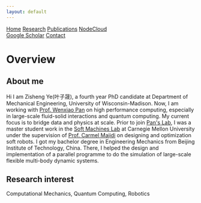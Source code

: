 ```yaml
---
layout: default
---
```


<div id="home header" class="topnav">
    <a class="active" href="index.html">Home</a>
    <a href="research.html">Research</a>
    <a href="publications.html">Publications</a>
    <a href="nodecloud.html">NodeCloud</a>
    <div class="topnav-right">
        <a href="https://scholar.google.com/citations?user=s1i_KkgAAAAJ&hl=en">Google Scholar</a>
        <a href="contact.html">Contact</a>
    </div>
</div>

<h1>Overview</h1>

<h2>About me</h2>
<p>Hi I am Zisheng Ye(叶子晟), a fourth year PhD candidate at Department of Mechanical Engineering, University of
    Wisconsin-Madison. Now, I am
    working with <a href="https://directory.engr.wisc.edu/me/Faculty/Pan_Wenxiao/">Prof.
        Wenxiao Pan</a> on high performance computing, especially in large-scale fluid-solid interactions and
    quantum computing. My current focus is to bridge data and physics at scale. Prior to join <a
        href="https://pan.labs.wisc.edu/">Pan's Lab</a>, I was a master student work in the <a
        href="http://sml.me.cmu.edu/">Soft Machines Lab</a> at Carnegie Mellon University under the
    supervision of <a href="https://www.meche.engineering.cmu.edu/directory/bios/majidi-carmel.html">Prof. Carmel
        Majidi</a> on
    designing and optimization soft robots. I got my bachelor degree in Engineering Mechanics from Beijing Institute
    of Technology, China. There, I helped the design and implementation of a parallel programme to do the simulation
    of large-scale flexible multi-body dynamic systems. </p>

<h2>Research interest</h2>
<p>Computational Mechanics, Quantum Computing, Robotics</p>